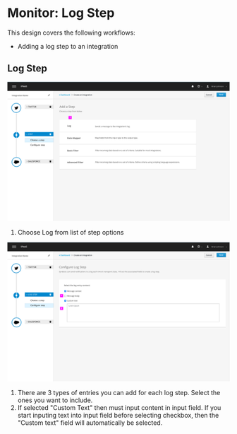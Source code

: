 # Monitor: Log Step
This design covers the following workflows:

- Adding a log step to an integration


## Log Step

![Image of choosing connection](img/choosestep.png)

1. Choose Log from list of step options

![Image of choosing connection](img/configurestep.png)

1. There are 3 types of entries you can add for each log step. Select the ones you want to include.
1. If selected "Custom Text" then must input content in input field. If you start inputing text into input field before selecting checkbox, then the "Custom text" field will automatically be selected.
